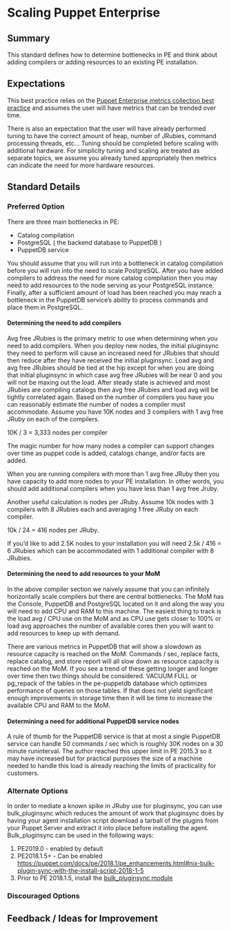 # Scaling Puppet Enterprise

## Summary

This standard defines how to determine bottlenecks in PE and think about adding compilers or adding resources to an existing PE installation.

## Expectations

This best practice relies on the [Puppet Enterprise metrics collection best practice](https://github.com/puppetlabs/best-practices/blob/master/puppet-enterprise-metrics-collection.md) and assumes the user will have metrics that can be trended over time.  

There is also an expectation that the user will have already performed tuning to have the correct amount of heap, number of JRubies, command processing threads, etc… Tuning should be completed before scaling with additional hardware.  For simplicity tuning and scaling are treated as separate topics, we assume you already tuned appropriately then metrics can indicate the need for more hardware resources.

## Standard Details

### Preferred Option

There are three main bottlenecks in PE:

 - Catalog compilation
 - PostgreSQL ( the backend database to PuppetDB )
 - PuppetDB service

You should assume that you will run into a bottleneck in catalog compilation before you will run into the need to scale PostgreSQL.  After you have added compilers to address the need for more catalog compilation then you may need to add resources to the node serving as your PostgreSQL instance.  Finally, after a sufficient amount of load has been reached you may reach a bottleneck in the PuppetDB service’s ability to process commands and place them in PostgreSQL.

#### Determining the need to add compilers

Avg free JRubies is the primary metric to use when determining when you need to add compilers.  When you deploy new nodes, the initial pluginsync they need to perform will cause an increased need for JRubies that should then reduce after they have received the initial pluginsync.  Load avg and avg free JRubies should be tied at the hip except for when you are doing that initial pluginsync in which case avg free JRubies will be near 0 and you will not be maxing out the load. After steady state is achieved and most JRubies are compiling catalogs then avg free JRubies and load avg will be tightly correlated again.  Based on the number of compilers you have you can reasonably estimate the number of nodes a compiler must accommodate.  Assume you have 10K nodes and 3 compilers with 1 avg free JRuby on each of the compilers.  

10K / 3 = 3,333 nodes per compiler

The magic number for how many nodes a compiler can support changes over time as puppet code is added, catalogs change, and/or facts are added.  

When you are running compilers with more than 1 avg free JRuby then you have capacity to add more nodes to your PE installation.  In other words, you should add additional compilers when you have less than 1 avg free Jruby.  

Another useful calculation is nodes per JRuby.  Assume 10k nodes with 3 compilers with 8 JRubies each and averaging 1 free JRuby on each compiler.  

10k / 24 = 416 nodes per JRuby. 

If you’d like to add 2.5K nodes to your installation you will need 2.5k / 416 = 6 JRubies which can be accommodated with 1 additional compiler with 8 JRubies.  

#### Determining the need to add resources to your MoM 

In the above compiler section we naively assume that you can infinitely horizontally scale compilers but there are central bottlenecks.  The MoM has the Console, PuppetDB and PostgreSQL located on it and along the way you will need to add CPU and RAM to this machine.  The easiest thing to track is the load avg / CPU use on the MoM and as CPU use gets closer to 100% or load avg approaches the number of available cores then you will want to add resources to keep up with demand.  

There are various metrics in PuppetDB that will show a slowdown as resource capacity is reached on the MoM.  Commands / sec, replace facts, replace catalog, and store report will all slow down as resource capacity is reached on the MoM.  If you see a trend of these getting longer and longer over time then two things should be considered.  VACUUM FULL or pg_repack of the tables in the pe-puppetdb database which optimizes performance of queries on those tables.  If that does not yield significant enough improvements in storage time then it will be time to increase the available CPU and RAM to the MoM.

#### Determining a need for additional PuppetDB service nodes

A rule of thumb for the PuppetDB service is that at most a single PuppetDB service can handle 50 commands / sec which is roughly 30K nodes on a 30 minute runinterval.  The author reached this upper limit in PE 2015.3 so it may have increased but for practical purposes the size of a machine needed to handle this load is already reaching the limits of practicality for customers.  

### Alternate Options

In order to mediate a known spike in JRuby use for pluginsync, you can use bulk_pluginsync which reduces the amount of work that pluginsync does by having your agent installation script download a tarball of the plugins from your Puppet Server and extract it into place before installing the agent. Bulk_pluginsync can be used in the following ways: 

1. PE2019.0 - enabled by default
2. PE2018.1.5+ - Can be enabled https://puppet.com/docs/pe/2018.1/pe_enhancements.html#nix-bulk-plugin-sync-with-the-install-script-2018-1-5
3. Prior to PE 2018.1.5, install the [bulk_pluginsync module](https://forge.puppet.com/npwalker/bulk_pluginsync) 

### Discouraged Options


## Feedback / Ideas for Improvement
